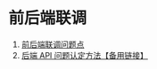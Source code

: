 # 前后端联调
1. [前后端联调问题点](https://github.com/xiaoda/web-api-issues)
2. [后端 API 问题认定方法](https://lexiangla.com/docs/772932420afc11ecaee0762d8987966a?company_from=385abcf0dd9d11e8a11752540005f435)[【备用链接】](https://fe.anchnet.com/2020/%E5%90%8E%E7%AB%AFAPI%E9%97%AE%E9%A2%98%E8%AE%A4%E5%AE%9A%E6%96%B9%E6%B3%95/)
